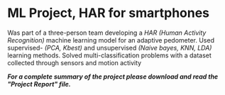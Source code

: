 # ML Project, HAR for smartphones
Was part of a three-person team developing a _HAR (Human Activity Recognition)_ machine learning model for an adaptive pedometer. Used supervised- _(PCA, Kbest)_ and unsupervised _(Naive bayes, KNN, LDA)_ learning methods. Solved multi-classification problems with a dataset collected through sensors and motion activity

**_For a complete summary of the project please download and read the "Project Report" file._**
